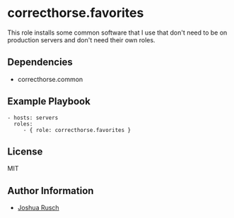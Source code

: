 correcthorse.favorites
=========

This role installs some common software that I use that don't need to be on production servers and don't need their own roles.

Dependencies
------------

* correcthorse.common

Example Playbook
----------------

    - hosts: servers
      roles:
         - { role: correcthorse.favorites }

License
-------

MIT

Author Information
------------------

* [Joshua Rusch](https://correct.horse/)
